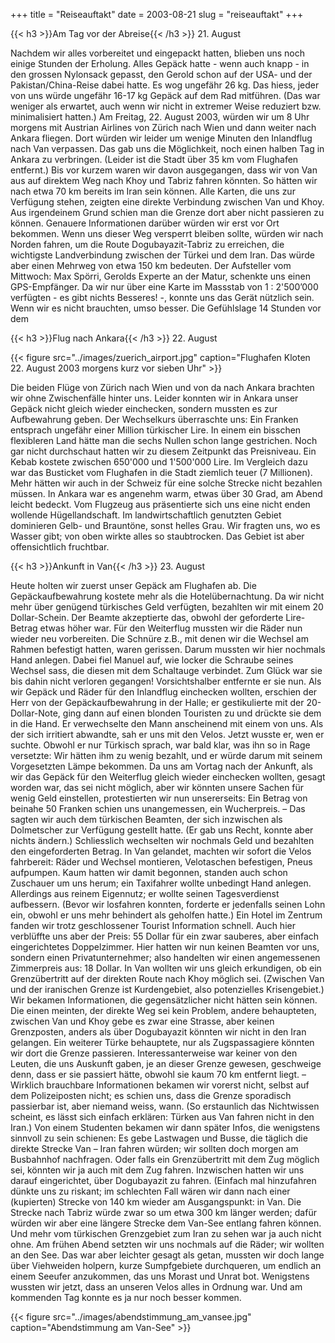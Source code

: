 +++
title = "Reiseauftakt"
date = 2003-08-21
slug = "reiseauftakt"
+++

{{< h3 >}}Am Tag vor der Abreise{{< /h3 >}}
21\. August

Nachdem wir alles vorbereitet und eingepackt hatten, blieben uns noch einige Stunden der Erholung.
Alles Gepäck hatte - wenn auch knapp - in den grossen Nylonsack gepasst, den Gerold schon auf der USA- und der Pakistan/China-Reise dabei hatte. Es wog ungefähr 26 kg. Das hiess, jeder von uns würde ungefähr 16-17 kg Gepäck auf dem Rad mitführen. (Das war weniger als erwartet, auch wenn wir nicht in extremer Weise reduziert bzw. minimalisiert hatten.)
Am Freitag, 22. August 2003, würden wir um 8 Uhr morgens mit Austrian Airlines von Zürich nach Wien und dann weiter nach Ankara fliegen. Dort würden wir leider um wenige Minuten den Inlandflug nach Van verpassen. Das gab uns die Möglichkeit, noch einen halben Tag in Ankara zu verbringen. (Leider ist die Stadt über 35 km vom Flughafen entfernt.)
Bis vor kurzem waren wir davon ausgegangen, dass wir von Van aus auf direktem Weg nach Khoy und Tabriz fahren könnten. So hätten wir nach etwa 70 km bereits im Iran sein können. Alle Karten, die uns zur Verfügung stehen, zeigten eine direkte Verbindung zwischen Van und Khoy. Aus irgendeinem Grund schien man die Grenze dort aber nicht passieren zu können. Genauere Informationen darüber würden wir erst vor Ort bekommen. Wenn uns dieser Weg versperrt bleiben sollte, würden wir nach Norden fahren, um die Route Dogubayazit-Tabriz zu erreichen, die wichtigste Landverbindung zwischen der Türkei und dem Iran. Das würde aber einen Mehrweg von etwa 150 km bedeuten.
Der Aufsteller vom Mittwoch: Max Spörri, Gerolds Experte an der Matur, schenkte uns einen GPS-Empfänger. Da wir nur über eine Karte im Massstab von 1 : 2'500’000 verfügten - es gibt nichts Besseres! -, konnte uns das Gerät nützlich sein. Wenn wir es nicht brauchten, umso besser.
Die Gefühlslage 14 Stunden vor dem 

{{< h3 >}}Flug nach Ankara{{< /h3 >}}
22\. August

{{< figure src="../images/zuerich_airport.jpg" caption="Flughafen Kloten 22. August 2003 morgens kurz vor sieben Uhr" >}}

Die beiden Flüge von Zürich nach Wien und von da nach Ankara brachten wir ohne Zwischenfälle hinter uns. Leider konnten wir in Ankara unser Gepäck nicht gleich wieder einchecken, sondern mussten es zur Aufbewahrung geben.
Der Wechselkurs überraschte uns: Ein Franken entsprach ungefähr einer Million türkischer Lire. In einem ein bisschen flexibleren Land hätte man die sechs Nullen schon lange gestrichen. Noch gar nicht durchschaut hatten wir zu diesem Zeitpunkt das Preisniveau. Ein Kebab kostete zwischen 650'000 und 1'500'000 Lire. Im Vergleich dazu war das Busticket vom Flughafen in die Stadt ziemlich teuer (7 Millionen). Mehr hätten wir auch in der Schweiz für eine solche Strecke nicht bezahlen müssen.
In Ankara war es angenehm warm, etwas über 30 Grad, am Abend leicht bedeckt. Vom Flugzeug aus präsentierte sich uns eine nicht enden wollende Hügellandschaft. Im landwirtschaftlich genutzten Gebiet dominieren Gelb- und Brauntöne, sonst helles Grau. Wir fragten uns, wo es Wasser gibt; von oben wirkte alles so staubtrocken. Das Gebiet ist aber offensichtlich fruchtbar.

{{< h3 >}}Ankunft in Van{{< /h3 >}}
23\. August

Heute holten wir zuerst unser Gepäck am Flughafen ab. Die Gepäckaufbewahrung kostete mehr als die Hotelübernachtung. Da wir nicht mehr über genügend türkisches Geld verfügten, bezahlten wir mit einem 20 Dollar-Schein. Der Beamte akzeptierte das, obwohl der geforderte Lire-Betrag etwas höher war.
Für den Weiterflug mussten wir die Räder nun wieder neu vorbereiten. Die Schnüre z.B., mit denen wir die Wechsel am Rahmen befestigt hatten, waren gerissen. Darum mussten wir hier nochmals Hand anlegen. Dabei fiel Manuel auf, wie locker die Schraube seines Wechsel sass, die diesen mit dem Schaltauge verbindet. Zum Glück war sie bis dahin nicht verloren gegangen! Vorsichtshalber entfernte er sie nun.
Als wir Gepäck und Räder für den Inlandflug einchecken wollten, erschien der Herr von der Gepäckaufbewahrung in der Halle; er gestikulierte mit der 20-Dollar-Note, ging dann auf einen blonden Touristen zu und drückte sie dem in die Hand. Er verwechselte den Mann anscheinend mit einem von uns. Als der sich irritiert abwandte, sah er uns mit den Velos. Jetzt wusste er, wen er suchte. Obwohl er nur Türkisch sprach, war bald klar, was ihn so in Rage versetzte: Wir hätten ihm zu wenig bezahlt, und er würde darum mit seinem Vorgesetzten Lämpe bekommen. Da uns am Vortag nach der Ankunft, als wir das Gepäck für den Weiterflug gleich wieder einchecken wollten, gesagt worden war, das sei nicht möglich, aber wir könnten unsere Sachen für wenig Geld einstellen, protestierten wir nun unsererseits: Ein Betrag von beinahe 50 Franken schien uns unangemessen, ein Wucherpreis. – Das sagten wir auch dem türkischen Beamten, der sich inzwischen als Dolmetscher zur Verfügung gestellt hatte. (Er gab uns Recht, konnte aber nichts ändern.) Schliesslich wechselten wir nochmals Geld und bezahlten den eingeforderten Betrag.
In Van gelandet, machten wir sofort die Velos fahrbereit: Räder und Wechsel montieren, Velotaschen befestigen, Pneus aufpumpen. Kaum hatten wir damit begonnen, standen auch schon Zuschauer um uns herum; ein Taxifahrer wollte unbedingt Hand anlegen. Allerdings aus reinem Eigennutz; er wollte seinen Tagesverdienst aufbessern. (Bevor wir losfahren konnten, forderte er jedenfalls seinen Lohn ein, obwohl er uns mehr behindert als geholfen hatte.)
Ein Hotel im Zentrum fanden wir trotz geschlossener Tourist Information schnell. Auch hier verblüffte uns aber der Preis: 55 Dollar für ein zwar sauberes, aber einfach eingerichtetes Doppelzimmer. Hier hatten wir nun keinen Beamten vor uns, sondern einen Privatunternehmer; also handelten wir einen angemessenen Zimmerpreis aus: 18 Dollar.
In Van wollten wir uns gleich erkundigen, ob ein Grenzübertritt auf der direkten Route nach Khoy möglich sei. (Zwischen Van und der iranischen Grenze ist Kurdengebiet, also potenzielles Krisengebiet.) Wir bekamen Informationen, die gegensätzlicher nicht hätten sein können. Die einen meinten, der direkte Weg sei kein Problem, andere behaupteten, zwischen Van und Khoy gebe es zwar eine Strasse, aber keinen Grenzposten, anders als über Dogubayazit könnten wir nicht in den Iran gelangen. Ein weiterer Türke behauptete, nur als Zugspassagiere könnten wir dort die Grenze passieren. Interessanterweise war keiner von den Leuten, die uns Auskunft gaben, je an dieser Grenze gewesen, geschweige denn, dass er sie passiert hätte, obwohl sie kaum 70 km entfernt liegt. – Wirklich brauchbare Informationen bekamen wir vorerst nicht, selbst auf dem Polizeiposten nicht; es schien uns, dass die Grenze sporadisch passierbar ist, aber niemand weiss, wann. (So erstaunlich das Nichtwissen scheint, es lässt sich einfach erklären: Türken aus Van fahren nicht in den Iran.)
Von einem Studenten bekamen wir dann später Infos, die wenigstens sinnvoll zu sein schienen: Es gebe Lastwagen und Busse, die täglich die direkte Strecke Van – Iran fahren würden; wir sollten doch morgen am Busbahnhof nachfragen. Oder falls ein Grenzübertritt mit dem Zug möglich sei, könnten wir ja auch mit dem Zug fahren.
Inzwischen hatten wir uns darauf eingerichtet, über Dogubayazit zu fahren. (Einfach mal hinzufahren dünkte uns zu riskant; im schlechten Fall wären wir dann nach einer (kupierten) Strecke von 140 km wieder am Ausgangspunkt: in Van. Die Strecke nach Tabriz würde zwar so um etwa 300 km länger werden; dafür würden wir aber eine längere Strecke dem Van-See entlang fahren können. Und mehr vom türkischen Grenzgebiet zum Iran zu sehen war ja auch nicht ohne.
Am frühen Abend setzten wir uns nochmals auf die Räder; wir wollten an den See. Das war aber leichter gesagt als getan, mussten wir doch lange über Viehweiden holpern, kurze Sumpfgebiete durchqueren, um endlich an einem Seeufer anzukommen, das uns Morast und Unrat bot. Wenigstens wussten wir jetzt, dass an unseren Velos alles in Ordnung war. Und am kommenden Tag konnte es ja nur noch besser kommen.

{{< figure src="../images/abendstimmung_am_vansee.jpg" caption="Abendstimmung am Van-See" >}}
